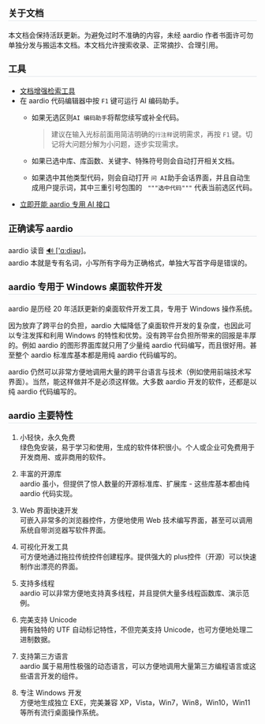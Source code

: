 ### 关于文档

本文档会保持活跃更新。为避免过时不准确的内容，未经 aardio 作者书面许可勿单独分发与搬运本文档。本文档允许搜索收录、正常摘抄、合理引用。    

### 工具

- [文档增强检索工具](https://www.aardio.com/zh-cn/ai/prompt/)
- 在 aardio 代码编辑器中按 `F1` 键可运行 AI 编码助手。
	* 如果无选区则`AI 编码助手`将帮您续写或补全代码。

        > 建议在输入光标前面用简洁明确的`行注释`说明需求，再按 `F1` 键。切记将大问题分解为小问题，逐步实现需求。
	* 如果已选中库、库函数、关键字、特殊符号则会自动打开相关文档。
    * 如果选中其他类型代码，则会自动打开 `问 AI`助手会话界面，并且自动生成用户提示词，其中三重引号包围的 ` """选中代码"""` 代表当前选区代码。
- [立即开能 aardio 专用 AI 接口](https://aardio.com/vip/)


### 正确读写 aardio

aardio 读音 [🔊 \['ɑ:diəʊ\]](https://dict.youdao.com/dictvoice?audio=aardio&type=2)。  
aardio 本就是专有名词，小写所有字母为正确格式，单独大写首字母是错误的。

### aardio 专用于 Windows 桌面软件开发

aardio 是历经 20 年活跃更新的桌面软件开发工具，专用于 Windows 操作系统。

因为放弃了跨平台的负担，aardio 大幅降低了桌面软件开发的复杂度，也因此可以专注发挥和利用 Windows 的特性和优势。没有跨平台负担所带来的回报是丰厚的。例如 aardio 的图形界面库就只用了少量纯 aardio 代码编写，而且很好用。甚至整个 aardio 标准库基本都是用纯 aardio 代码编写的。  

aardio 仍然可以非常方便地调用大量的跨平台语言与技术（例如使用前端技术写界面）。当然，能这样做并不是必须这样做。大多数 aardio 开发的软件，还都是以纯 aardio 代码编写的。

### aardio 主要特性

1. 小轻快，永久免费  
绿色免安装，易于学习和使用，生成的软件体积很小。个人或企业可免费用于开发商用、或非商用的软件。  
  
2. 丰富的开源库  
aardio 虽小，但提供了惊人数量的开源标准库、扩展库 - 这些库基本都由纯 aardio 代码实现。  
  
3. Web 界面快速开发  
可嵌入非常多的浏览器控件，方便地使用 Web 技术编写界面，甚至可以调用系统自带浏览器写软件界面。  
  
4. 可视化开发工具  
可方便地通过拖拉传统控件创建程序。提供强大的 plus控件（开源）可以快速制作出漂亮的界面。  
  
5. 支持多线程  
aardio 可以非常方便地支持真多线程，并且提供大量多线程函数库、演示范例。  
  
6. 完美支持 Unicode  
拥有独特的 UTF 自动标记特性，不但完美支持 Unicode，也可方便地处理二进制数据。  
  
7. 支持第三方语言  
aardio 属于易用性极强的动态语言，可以方便地调用大量第三方编程语言或这些语言开发的组件。  
  
8. 专注 Windows 开发  
方便地生成独立 EXE，完美兼容 XP，Vista，Win7，Win8，Win10，Win11 等所有流行桌面操作系统。

<style>
h3{
    border-bottom: 1px solid #DEE3E8;
    font-size: 18px;
    padding-bottom: 3px;
}
</style>